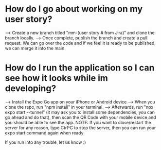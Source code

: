 # How do I go about working on my user story?
--> Create a new branch titled "mm-(user story # from Jira)" and clone the branch locally.
--> Once complete, publish the branch and create a pull request. We can go over the code and if we feel it is ready to be published, we can merge it into the main.
# How do I run the application so I can see how it looks while im developing?
--> Install the Expo Go app on your iPhone or Android device
--> When you clone the repo, run "npm install" in your terminal.
--> Afterwards, run "npx expo start --tunnel" (it may ask you to install some dependencies, you can go ahead and do that), then scan the QR Code with your mobile device and you should be able to see the app.
NOTE: If you want to close/restart the server for any reason, type Ctrl^C to stop the server, then you can run your expo start command again when ready

If you run into any trouble, let us know :)
